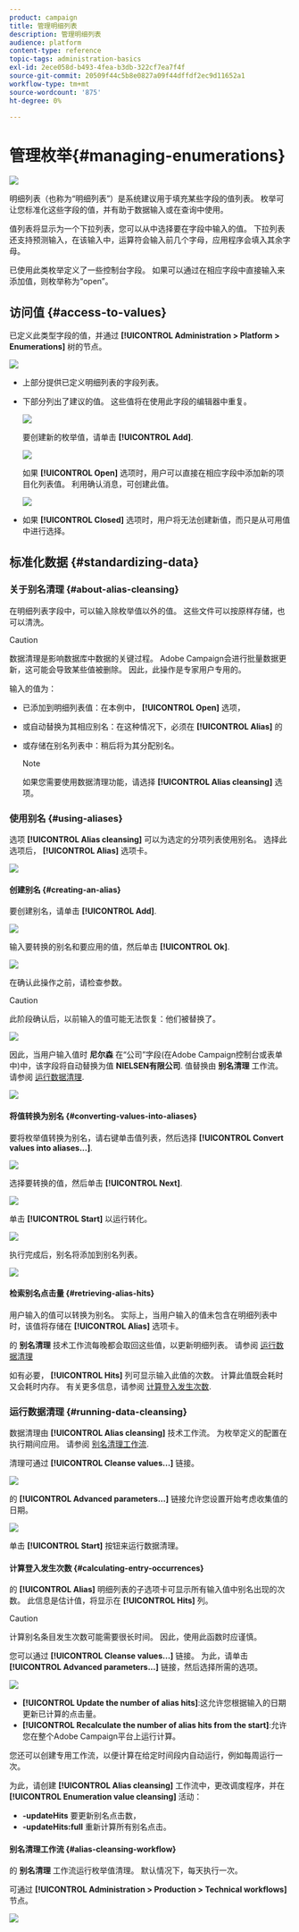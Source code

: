 ```yaml
---
product: campaign
title: 管理明细列表
description: 管理明细列表
audience: platform
content-type: reference
topic-tags: administration-basics
exl-id: 2ece058d-b493-4fea-b3db-322cf7ea7f4f
source-git-commit: 20509f44c5b8e0827a09f44dffdf2ec9d11652a1
workflow-type: tm+mt
source-wordcount: '875'
ht-degree: 0%

---
```


# 管理枚举{#managing-enumerations}

![](../../assets/common.svg)

明细列表（也称为“明细列表”）是系统建议用于填充某些字段的值列表。 枚举可让您标准化这些字段的值，并有助于数据输入或在查询中使用。

值列表将显示为一个下拉列表，您可以从中选择要在字段中输入的值。 下拉列表还支持预测输入，在该输入中，运算符会输入前几个字母，应用程序会填入其余字母。

已使用此类枚举定义了一些控制台字段。 如果可以通过在相应字段中直接输入来添加值，则枚举称为“open”。

## 访问值 {#access-to-values}

已定义此类型字段的值，并通过 **[!UICONTROL Administration > Platform > Enumerations]** 树的节点。

![](assets/s_ncs_user_itemized_list_node.png)

* 上部分提供已定义明细列表的字段列表。
* 下部分列出了建议的值。 这些值将在使用此字段的编辑器中重复。

   ![](assets/s_ncs_user_itemized_list_values.png)

   要创建新的枚举值，请单击 **[!UICONTROL Add]**.

   ![](assets/s_ncs_user_itemized_list.png)

   如果 **[!UICONTROL Open]** 选项时，用户可以直接在相应字段中添加新的项目化列表值。 利用确认消息，可创建此值。

   ![](assets/s_ncs_user_itemized_list_new_value.png)

* 如果 **[!UICONTROL Closed]** 选项时，用户将无法创建新值，而只是从可用值中进行选择。

## 标准化数据 {#standardizing-data}

### 关于别名清理 {#about-alias-cleansing}

在明细列表字段中，可以输入除枚举值以外的值。 这些文件可以按原样存储，也可以清洗。

>[!CAUTION]
>
>数据清理是影响数据库中数据的关键过程。 Adobe Campaign会进行批量数据更新，这可能会导致某些值被删除。 因此，此操作是专家用户专用的。

输入的值为：

* 已添加到明细列表值：在本例中， **[!UICONTROL Open]** 选项，
* 或自动替换为其相应别名：在这种情况下，必须在 **[!UICONTROL Alias]** 的
* 或存储在别名列表中：稍后将为其分配别名。

   >[!NOTE]
   >
   >如果您需要使用数据清理功能，请选择 **[!UICONTROL Alias cleansing]** 选项。

### 使用别名 {#using-aliases}

选项 **[!UICONTROL Alias cleansing]** 可以为选定的分项列表使用别名。 选择此选项后， **[!UICONTROL Alias]** 选项卡。

![](assets/s_ncs_user_itemized_list_alias_option.png)

#### 创建别名 {#creating-an-alias}

要创建别名，请单击 **[!UICONTROL Add]**.

![](assets/s_ncs_user_itemized_list_alias_create.png)

输入要转换的别名和要应用的值，然后单击 **[!UICONTROL Ok]**.

![](assets/s_ncs_user_itemized_list_alias_create_2.png)

在确认此操作之前，请检查参数。

>[!CAUTION]
>
>此阶段确认后，以前输入的值可能无法恢复：他们被替换了。

![](assets/s_ncs_user_itemized_list_alias_create_3.png)

因此，当用户输入值时 **尼尔森** 在“公司”字段(在Adobe Campaign控制台或表单中)中，该字段将自动替换为值 **NIELSEN有限公司**. 值替换由 **别名清理** 工作流。 请参阅 [运行数据清理](#running-data-cleansing).

![](assets/s_ncs_user_itemized_list_alias_use.png)

#### 将值转换为别名 {#converting-values-into-aliases}

要将枚举值转换为别名，请右键单击值列表，然后选择 **[!UICONTROL Convert values into aliases...]**.

![](assets/s_ncs_user_itemized_list_alias_detail.png)

选择要转换的值，然后单击 **[!UICONTROL Next]**.

![](assets/s_ncs_user_itemized_list_alias_transform.png)

单击 **[!UICONTROL Start]** 以运行转化。

![](assets/s_ncs_user_itemized_list_alias_detail1.png)

执行完成后，别名将添加到别名列表。

![](assets/s_ncs_user_itemized_list_alias_detail2.png)

#### 检索别名点击量 {#retrieving-alias-hits}

用户输入的值可以转换为别名。 实际上，当用户输入的值未包含在明细列表中时，该值将存储在 **[!UICONTROL Alias]** 选项卡。

的 **别名清理** 技术工作流每晚都会取回这些值，以更新明细列表。 请参阅 [运行数据清理](#running-data-cleansing)

如有必要， **[!UICONTROL Hits]** 列可显示输入此值的次数。 计算此值既会耗时又会耗时内存。 有关更多信息，请参阅 [计算登入发生次数](#calculating-entry-occurrences).

### 运行数据清理 {#running-data-cleansing}

数据清理由 **[!UICONTROL Alias cleansing]** 技术工作流。 为枚举定义的配置在执行期间应用。 请参阅 [别名清理工作流](#alias-cleansing-workflow).

清理可通过 **[!UICONTROL Cleanse values...]** 链接。

![](assets/s_ncs_user_itemized_list_alias_start_normalize.png)

的 **[!UICONTROL Advanced parameters...]** 链接允许您设置开始考虑收集值的日期。

![](assets/s_ncs_user_itemized_list_alias_normalize.png)

单击 **[!UICONTROL Start]** 按钮来运行数据清理。

#### 计算登入发生次数 {#calculating-entry-occurrences}

的 **[!UICONTROL Alias]** 明细列表的子选项卡可显示所有输入值中别名出现的次数。 此信息是估计值，将显示在 **[!UICONTROL Hits]** 列。

>[!CAUTION]
>
>计算别名条目发生次数可能需要很长时间。 因此，使用此函数时应谨慎。

您可以通过 **[!UICONTROL Cleanse values...]** 链接。 为此，请单击 **[!UICONTROL Advanced parameters...]** 链接，然后选择所需的选项。

![](assets/s_ncs_user_itemized_list_alias_hits.png)

* **[!UICONTROL Update the number of alias hits]**:这允许您根据输入的日期更新已计算的点击量。
* **[!UICONTROL Recalculate the number of alias hits from the start]**:允许您在整个Adobe Campaign平台上运行计算。

您还可以创建专用工作流，以便计算在给定时间段内自动运行，例如每周运行一次。

为此，请创建 **[!UICONTROL Alias cleansing]** 工作流中，更改调度程序，并在 **[!UICONTROL Enumeration value cleansing]** 活动：

* **-updateHits** 要更新别名点击数，
* **-updateHits:full** 重新计算所有别名点击。

#### 别名清理工作流 {#alias-cleansing-workflow}

的 **别名清理** 工作流运行枚举值清理。 默认情况下，每天执行一次。

可通过 **[!UICONTROL Administration > Production > Technical workflows]** 节点。

![](assets/s_ncs_user_itemized_list_alias_wf.png)
